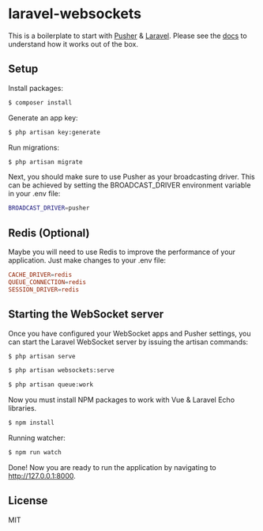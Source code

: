 # laravel-websockets

This is a boilerplate to start with [Pusher](https://pusher.com/) & [Laravel](https://laravel.com/). Please see the [docs](https://docs.beyondco.de/laravel-websockets/) to understand how it works out of the box.

## Setup

Install packages:

```bash
$ composer install
```

Generate an app key:

```bash
$ php artisan key:generate
```

Run migrations:

```bash
$ php artisan migrate
```

Next, you should make sure to use Pusher as your broadcasting driver. This can be achieved by setting the BROADCAST_DRIVER environment variable in your .env file:

```bash
BROADCAST_DRIVER=pusher
```

## Redis (Optional)

Maybe you will need to use Redis to improve the performance of your application. Just make changes to your .env file:

```conf
CACHE_DRIVER=redis
QUEUE_CONNECTION=redis
SESSION_DRIVER=redis
```

## Starting the WebSocket server

Once you have configured your WebSocket apps and Pusher settings, you can start the Laravel WebSocket server by issuing the artisan commands:

```bash
$ php artisan serve
```

```bash
$ php artisan websockets:serve
```

```bash
$ php artisan queue:work
```

Now you must install NPM packages to work with Vue & Laravel Echo libraries.

```bash
$ npm install
```

Running watcher:

```bash
$ npm run watch
```

Done! Now you are ready to run the application by navigating to http://127.0.0.1:8000.

## License

MIT
